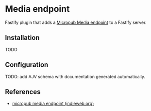 # Media endpoint

Fastify plugin that adds a [Micropub Media endpoint](https://www.w3.org/TR/micropub/#media-endpoint) to a Fastify server.

## Installation

TODO

## Configuration

TODO: add AJV schema with documentation generated automatically.

## References

- [micropub media endpoint (indieweb.org)](https://indieweb.org/micropub_media_endpoint)
